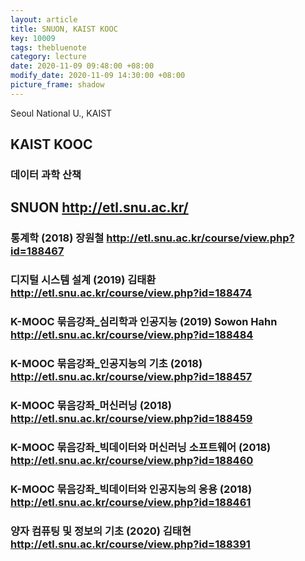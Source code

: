 ```yaml
---
layout: article
title: SNUON, KAIST KOOC
key: 10009
tags: thebluenote
category: lecture
date: 2020-11-09 09:48:00 +08:00
modify_date: 2020-11-09 14:30:00 +08:00
picture_frame: shadow
---
```


Seoul National U., KAIST

<!--more-->

## KAIST KOOC
### 데이터 과학 산책


## SNUON http://etl.snu.ac.kr/
### 통계학 (2018) 장원철 http://etl.snu.ac.kr/course/view.php?id=188467
### 디지털 시스템 설계 (2019) 김태환 http://etl.snu.ac.kr/course/view.php?id=188474
### K-MOOC 묶음강좌_심리학과 인공지능 (2019) Sowon Hahn http://etl.snu.ac.kr/course/view.php?id=188484
### K-MOOC 묶음강좌_인공지능의 기초 (2018) http://etl.snu.ac.kr/course/view.php?id=188457
### K-MOOC 묶음강좌_머신러닝 (2018) http://etl.snu.ac.kr/course/view.php?id=188459
### K-MOOC 묶음강좌_빅데이터와 머신러닝 소프트웨어 (2018) http://etl.snu.ac.kr/course/view.php?id=188460
### K-MOOC 묶음강좌_빅데이터와 인공지능의 응용 (2018) http://etl.snu.ac.kr/course/view.php?id=188461
### 양자 컴퓨팅 및 정보의 기초 (2020) 김태현 http://etl.snu.ac.kr/course/view.php?id=188391
